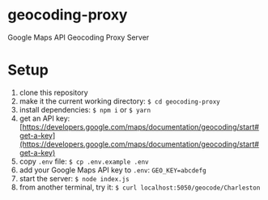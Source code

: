 # geocoding-proxy
Google Maps API Geocoding Proxy Server

# Setup
1. clone this repository
1. make it the current working directory: `$ cd geocoding-proxy`
1. install dependencies: `$ npm i` or `$ yarn`
1. get an API key: [https://developers.google.com/maps/documentation/geocoding/start#get-a-key](https://developers.google.com/maps/documentation/geocoding/start#get-a-key)
1. copy `.env` file: `$ cp .env.example .env`
1. add your Google Maps API key to `.env`: `GEO_KEY=abcdefg`
1. start the server: `$ node index.js`
1. from another terminal, try it: `$ curl localhost:5050/geocode/Charleston`
